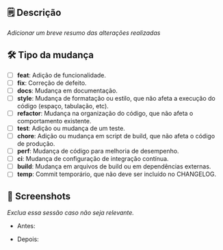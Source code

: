## 🗒️ Descrição

*Adicionar um breve resumo das alterações realizadas*

## 🛠️ Tipo da mudança

- [ ] **feat**: Adição de funcionalidade.
- [ ] **fix**: Correção de defeito.
- [ ] **docs**: Mudança em documentação.
- [ ] **style**: Mudança de formatação ou estilo, que não afeta a execução do código (espaço, tabulação, etc).
- [ ] **refactor**: Mudança na organização do código, que não afeta o comportamento existente.
- [ ] **test**: Adição ou mudança de um teste.
- [ ] **chore**: Adição ou mudança em script de build, que não afeta o código de produção.
- [ ] **perf**: Mudança de código para melhoria de desempenho.
- [ ] **ci**: Mudança de configuração de integração contínua.
- [ ] **build**: Mudança em arquivos de build ou em dependências externas.
- [ ] **temp**: Commit temporário, que não deve ser incluído no CHANGELOG.

## 📸 Screenshots

*Exclua essa sessão caso não seja relevante.*

- Antes:

- Depois:
